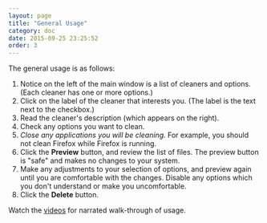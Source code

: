 ```yaml
---
layout: page
title: "General Usage"
category: doc
date: 2015-09-25 23:25:52
order: 3
---
```


The general usage is as follows:

1.  Notice on the left of the main window is a list of cleaners and options. (Each cleaner has one or more options.)
2.  Click on the label of the cleaner that interests you. (The label is the text next to the checkbox.)
3.  Read the cleaner's description (which appears on the right).
4.  Check any options you want to clean.
5.  _Close any applications you will be cleaning._ For example, you should not clean Firefox while Firefox is running.
6.  Click the **Preview** button, and review the list of files. The preview button is "safe" and makes no changes to your system.
7.  Make any adjustments to your selection of options, and preview again until you are comfortable with the changes. Disable any options which you don't understand or make you uncomfortable.
8.  Click the **Delete** button.

Watch the [videos](http://bleachbit.sourceforge.net/videos) for narrated walk-through of usage.


